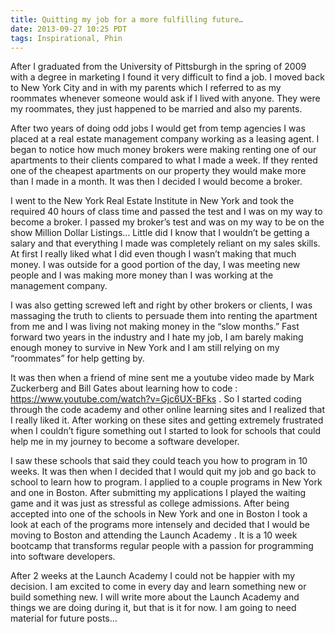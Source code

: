 ```yaml
---
title: Quitting my job for a more fulfilling future…
date: 2013-09-27 10:25 PDT
tags: Inspirational, Phin
---
```


After I graduated from the University of Pittsburgh in the spring of 2009 with a degree in marketing I found it very difficult to find a job. I moved back to New York City and in with my parents which I referred to as my roommates whenever someone would ask if I lived with anyone. They were my roommates, they just happened to be married and also my parents.

After two years of doing odd jobs I would get from temp agencies I was placed at a real estate management company working as a leasing agent. I began to notice how much money brokers were making renting one of our apartments to their clients compared to what I made a week. If they rented one of the cheapest apartments on our property they would make more than I made in a month. It was then I decided I would become a broker.

I went to the New York Real Estate Institute in New York and took the required 40 hours of class time and passed the test and I was on my way to become a broker. I passed my broker’s test and was on my way to be on the show Million Dollar Listings… Little did I know that I wouldn’t be getting a salary and that everything I made was completely reliant on my sales skills. At first I really liked what I did even though I wasn’t making that much money. I was outside for a good portion of the day, I was meeting new people and I was making more money than I was working at the management company.

I was also getting screwed left and right by other brokers or clients, I was massaging the truth to clients to persuade them into renting the apartment from me and I was living not making money in the “slow months.” Fast forward two years in the industry and I hate my job, I am barely making enough money to survive in New York and I am still relying on my “roommates” for help getting by.

It was then when a friend of mine sent me a youtube video made by Mark Zuckerberg and Bill Gates about learning how to code : https://www.youtube.com/watch?v=Gjc6UX-BFks . So I started coding through the code academy and other online learning sites and I realized that I really liked it. After working on these sites and getting extremely frustrated when I couldn’t figure something out I started to look for schools that could help me in my journey to become a software developer.

I saw these schools that said they could teach you how to program in 10 weeks. It was then when I decided that I would quit my job and go back to school to learn how to program. I applied to a couple programs in New York and one in Boston. After submitting my applications I played the waiting game and it was just as stressful as college admissions. After being accepted into one of the schools in New York and one in Boston I took a look at each of the programs more intensely and decided that I would be moving to Boston and attending the Launch Academy . It is a 10 week bootcamp that transforms regular people with a passion for programming into software developers.

After 2 weeks at the Launch Academy I could not be happier with my decision. I am excited to come in every day and learn something new or build something new. I will write more about the Launch Academy and things we are doing during it, but that is it for now. I am going to need material for future posts…